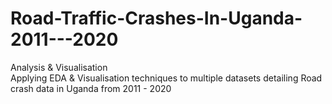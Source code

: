# Road-Traffic-Crashes-In-Uganda-2011---2020
Analysis &amp; Visualisation </br>
Applying EDA & Visualisation techniques to multiple datasets detailing Road crash data in Uganda from 2011 - 2020
